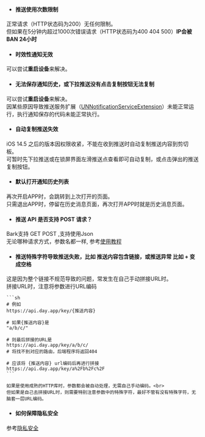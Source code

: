 * #### 推送使用次数限制 <!-- {docsify-ignore-all} -->
正常请求（HTTP状态码为200）无任何限制。<br>
但如果在5分钟内超过1000次错误请求（HTTP状态码为400 404 500）<b>IP会被 BAN 24小时</b> 

* #### 时效性通知无效 
可以尝试<b>重启设备</b>来解决。

* #### 无法保存通知历史，或下拉推送没有点击复制按钮无法复制
可以尝试<b>重启设备</b>来解决。<br />
因某些原因导致推送服务扩展（[UNNotificationServiceExtension](https://developer.apple.com/documentation/usernotifications/unnotificationserviceextension)）未能正常运行，执行通知保存的代码未能正常执行。

* #### 自动复制推送失效
iOS 14.5 之后的版本因权限收紧，不能在收到推送时自动复制推送内容到剪切板。<br/>
可暂时先下拉推送或在锁屏界面左滑推送点查看即可自动复制，或点击弹出的推送复制按钮。

* #### 默认打开通知历史列表
再次开启APP时，会跳转到上次打开的页面。<br />
只需退出APP时，停留在历史消息页面，再次打开APP时就是历史消息页面。

* #### 推送 API 是否支持 POST 请求？
Bark支持 GET POST ,支持使用Json<br>
无论哪种请求方式，参数名都一样, 参考[使用教程](/tutorial#请求方式)

* #### 推送特殊字符导致推送失败，比如 推送内容包含链接，或推送异常 比如 + 变成空格
这是因为整个链接不规范导致的问题，常发生在自己手动拼接URL时。<br>
拼接URL时，注意将参数进行URL编码 

    ```sh
    # 例如
    https://api.day.app/key/{推送内容}

    # 如果{推送内容}是
    "a/b/c/"
    
    # 则最后拼接的URL是
    https://api.day.app/key/a/b/c/
    # 将找不到对应的路由，后端程序将返回404
    
    # 应该将 {推送内容} url编码后再进行拼接
    https://api.day.app/key/a%2Fb%2Fc%2F
    ```

    如果是使用成熟的HTTP库时，参数都会被自动处理，无需自己手动编码。<br>
    但如果是自己去拼接URL时，则需要特别注意参数中的特殊字符，最好不管有没有特殊字符，无脑套一层URL编码。

* #### 如何保障隐私安全
参考[隐私安全](/privacy)
